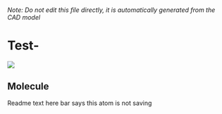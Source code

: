 ###### Note: Do not edit this file directly, it is automatically generated from the CAD model

# Test-

![](/project.svg)

## Molecule


Readme text here bar says this atom is not saving


